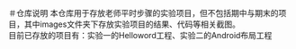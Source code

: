 ＃仓库说明
本仓库用于存放老师平时步骤的实验项目，但不包括期中与期末的项目，其中images文件夹下存放实验项目的结果、代码等相关截图。<br>
目前已存放的项目有：实验一的Helloword工程、实验二的Android布局工程
